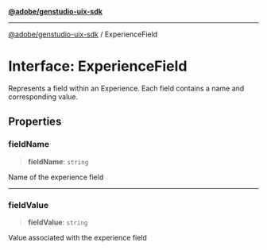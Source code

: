 [**@adobe/genstudio-uix-sdk**](../README.md)

***

[@adobe/genstudio-uix-sdk](../globals.md) / ExperienceField

# Interface: ExperienceField

Represents a field within an Experience.
Each field contains a name and corresponding value.

## Properties

### fieldName

> **fieldName**: `string`

Name of the experience field

***

### fieldValue

> **fieldValue**: `string`

Value associated with the experience field
